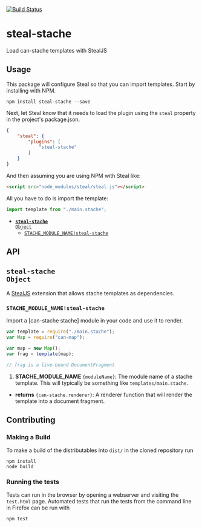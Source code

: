 [![Build Status](https://travis-ci.org/canjs/steal-stache.png?branch=master)](https://travis-ci.org/canjs/steal-stache)

# steal-stache



Load can-stache templates with StealJS

## Usage

This package will configure Steal so that you can import templates. Start by installing with NPM.

```shell
npm install steal-stache --save
```

Next, let Steal know that it needs to load the plugin using the `steal` property in the project's package.json.

```json
{
	"steal": {
		"plugins": [
			"steal-stache"
		]
	}
}
```

And then assuming you are using NPM with Steal like:

```html
<script src="node_modules/steal/steal.js"></script>
```

All you have to do is import the template:

```js
import template from "./main.stache";
```


- <code>[__steal-stache__ Object](#steal-stache-object)</code>
  - <code>[STACHE_MODULE_NAME!steal-stache](#stache_module_namesteal-stache)</code>

## API


## <code>__steal-stache__ Object</code>

A [StealJS](http://stealjs.com) extension that allows stache templates as dependencies.


### <code>STACHE_MODULE_NAME!steal-stache</code>


Import a [can-stache stache] module in your code and use it to render.

```js
var template = require("./main.stache");
var Map = require("can-map");

var map = new Map();
var frag = template(map);

// frag is a live-bound DocumentFragment
```


1. __STACHE_MODULE_NAME__ <code>{moduleName}</code>:
  The module name of a stache template. This
  will typically be something like `templates/main.stache`.


- __returns__ <code>{can-stache.renderer}</code>:
  A renderer function that will render the template into a document fragment.

## Contributing

### Making a Build

To make a build of the distributables into `dist/` in the cloned repository run

```
npm install
node build
```

### Running the tests

Tests can run in the browser by opening a webserver and visiting the `test.html` page.
Automated tests that run the tests from the command line in Firefox can be run with

```
npm test
```
